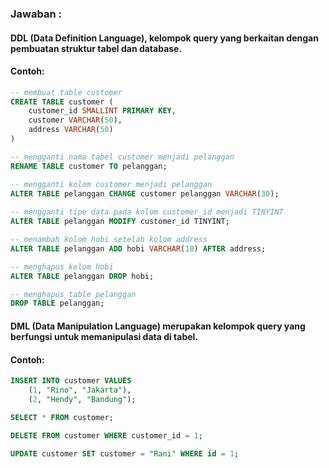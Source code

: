 
### Jawaban :

#### DDL (Data Definition Language), kelompok query yang berkaitan dengan pembuatan struktur tabel dan database.
#### Contoh:

```sql 
-- membuat table customer
CREATE TABLE customer ( 
    customer_id SMALLINT PRIMARY KEY, 
    customer VARCHAR(50), 
    address VARCHAR(50)
)

-- mengganti nama tabel customer menjadi pelanggan
RENAME TABLE customer TO pelanggan; 

-- mengganti kolom customer menjadi pelanggan
ALTER TABLE pelanggan CHANGE customer pelanggan VARCHAR(30);
 
-- mengganti tipe data pada kolom customer_id menjadi TINYINT
ALTER TABLE pelanggan MODIFY customer_id TINYINT;

-- menambah kolom hobi setelah kolom address
ALTER TABLE pelanggan ADD hobi VARCHAR(10) AFTER address;

-- menghapus kolom hobi
ALTER TABLE pelanggan DROP hobi;

-- menghapus table pelanggan
DROP TABLE pelanggan;
```

#### DML (Data Manipulation Language) merupakan kelompok query yang berfungsi untuk memanipulasi data di tabel.
#### Contoh:
```sql
INSERT INTO customer VALUES 
    (1, "Rino", "Jakarta"),
    (2, "Hendy", "Bandung");

SELECT * FROM customer;

DELETE FROM customer WHERE customer_id = 1;

UPDATE customer SET customer = "Rani" WHERE id = 1;
```